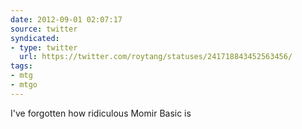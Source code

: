 ```yaml
---
date: 2012-09-01 02:07:17
source: twitter
syndicated:
- type: twitter
  url: https://twitter.com/roytang/statuses/241718843452563456/
tags:
- mtg
- mtgo
---
```


I've forgotten how ridiculous Momir Basic is